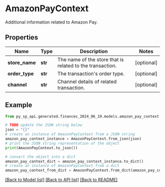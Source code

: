 # AmazonPayContext

Additional information related to Amazon Pay.

## Properties

Name | Type | Description | Notes
------------ | ------------- | ------------- | -------------
**store_name** | **str** | The name of the store that is related to the transaction. | [optional] 
**order_type** | **str** | The transaction&#39;s order type. | [optional] 
**channel** | **str** | Channel details of related transaction. | [optional] 

## Example

```python
from py_sp_api.generated.finances_2024_06_19.models.amazon_pay_context import AmazonPayContext

# TODO update the JSON string below
json = "{}"
# create an instance of AmazonPayContext from a JSON string
amazon_pay_context_instance = AmazonPayContext.from_json(json)
# print the JSON string representation of the object
print(AmazonPayContext.to_json())

# convert the object into a dict
amazon_pay_context_dict = amazon_pay_context_instance.to_dict()
# create an instance of AmazonPayContext from a dict
amazon_pay_context_from_dict = AmazonPayContext.from_dict(amazon_pay_context_dict)
```
[[Back to Model list]](../README.md#documentation-for-models) [[Back to API list]](../README.md#documentation-for-api-endpoints) [[Back to README]](../README.md)



